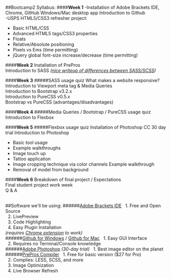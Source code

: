 ##Bootcamp2 Syllabus:
####__Week 1__
-Installation of Adobe Brackets IDE, Chrome, GitHub Windows/Mac desktop app Introduction to Github <br>
-USPS HTML5/CSS3 refresher project: <br>
<ul>
<li>Basic HTML/CSS</li>
<li>Advanced HTML5 tags/CSS3 properties</li>
<li>Floats</li>
<li>Relative/Absolute positioning</li>
<li>Pixels vs Ems (time permitting)</li>
<li>jQuery global font-size increase/decrease (time permitting)</li>
</ul>

####__Week 2__
Installation of PrePros <br>
Introduction to SASS _([nice writeup of differences between SASS/SCSS](http://www.sitepoint.com/whats-difference-sass-scss/))_ <br>

####__Week 3__
#####SASS usage quiz
What makes a website responsive? <br>
Introduction to Viewport meta tag & Media Queries <br>
Introduction to Bootstrap v3.2.x <br>
Introduction to PureCSS v0.5.x <br>
Bootstrap vs PureCSS (advantages/disadvantages) <br>

####__Week 4__
#####Media Queries / Bootstrap / PureCSS usage quiz
Introduction to Flexbox <br>

####__Week 5__
#####Flexbox usage quiz
Installation of Photoshop CC 30 day trial Introduction to Photoshop
<ul>
    <li>Basic tool usage</li>
    <li>Example walkthroughs</li>
    <li>Image touch up</li>
    <li>Tattoo application</li>
    <li>Image cropping technique via color channels Example walkthrough</li>
    <li>Removal of model from background</li>
</ul>

####__Week 6__
Breakdown of final project / Expectations <br>
Final student project work week <br>
Q & A <br> <br>

##Software we'll be using:
######[Adobe Brackets IDE](http://brackets.io/?lang=en)
&nbsp;&nbsp;1. Free and Open Source <br>
&nbsp;&nbsp;2. LivePreview <br>
&nbsp;&nbsp;3. Code Highlighting <br>
&nbsp;&nbsp;4. Easy Plugin Installation <br>
_(requires [Chrome extension](https://chrome.google.com/webstore/detail/prepros/bnlfjdjbjiabcgkkjaicjepbhhmeonlm?hl=en) to work)_ <br>
######[Github for Windows](https://windows.github.com/) / [Github for Mac](https://mac.github.com/)
&nbsp;&nbsp;1. Easy GUI Interface <br>
&nbsp;&nbsp;2. Requires no Terminal/Console knowledge <br>
######[Adobe Photoshop](https://creative.adobe.com/plans/photography?sdid=KKQIN&kw=semgeneric&ttsrccat=sem-ww-di-ps-brand&skwcid=AL!3085!3!51790652058!e!!g!!adobe%20photoshop&ef_id=U9xddwAAATn7CPXO:20140918172344:s) _(30-day trial)_
&nbsp;&nbsp;1. Best image editor on the planet <br>
######[PrePros Compiler](http://alphapixels.com/prepros/)
&nbsp;&nbsp;1. Free for basic version ($27 for Pro) <br>
&nbsp;&nbsp;2. Complies: LESS, SCSS, and more <br>
&nbsp;&nbsp;3. Image Optimization <br>
&nbsp;&nbsp;4. Live Browser Refresh <br>